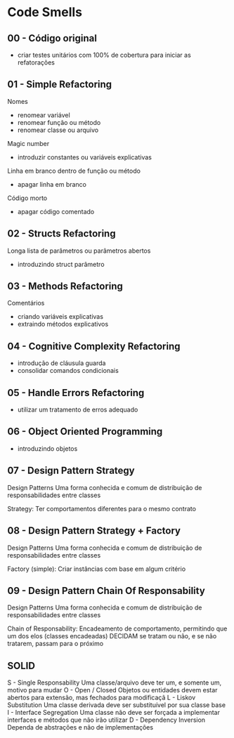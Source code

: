 # Code Smells

## 00 - Código original

* criar testes unitários com 100% de cobertura para iniciar as refatorações

## 01 - Simple Refactoring

Nomes

* renomear variável
* renomear função ou método
* renomear classe ou arquivo

Magic number

* introduzir constantes ou variáveis explicativas

Linha em branco dentro de função ou método

* apagar linha em branco

Código morto

* apagar código comentado

## 02 - Structs Refactoring

Longa lista de parâmetros ou parâmetros abertos

* introduzindo struct parâmetro

## 03 - Methods Refactoring

Comentários

* criando variáveis explicativas
* extraindo métodos explicativos

## 04 - Cognitive Complexity Refactoring

* introdução de cláusula guarda
* consolidar comandos condicionais

## 05 - Handle Errors Refactoring

* utilizar um tratamento de erros adequado

## 06 - Object Oriented Programming

* introduzindo objetos

## 07 - Design Pattern Strategy

Design Patterns
    Uma forma conhecida e comum de distribuição de responsabilidades entre classes

Strategy: Ter comportamentos diferentes para o mesmo contrato

## 08 - Design Pattern Strategy + Factory

Design Patterns
    Uma forma conhecida e comum de distribuição de responsabilidades entre classes

Factory (simple): Criar instâncias com base em algum critério

## 09 - Design Pattern Chain Of Responsability

Design Patterns
    Uma forma conhecida e comum de distribuição de responsabilidades entre classes

Chain of Responsability: Encadeamento de comportamento, permitindo que um dos elos (classes encadeadas) DECIDAM se tratam ou não, e se não tratarem, passam para o próximo

## SOLID

S - Single Responsability
    Uma classe/arquivo deve ter um, e somente um, motivo para mudar
O - Open / Closed
    Objetos ou entidades devem estar abertos para extensão, mas fechados para modificaçã
L - Liskov Substitution
    Uma classe derivada deve ser substituível por sua classe base
I - Interface Segregation
    Uma classe não deve ser forçada a implementar interfaces e métodos que não irão utilizar
D - Dependency Inversion
    Dependa de abstrações e não de implementações
